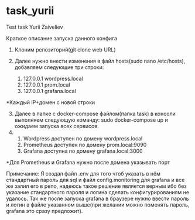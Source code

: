 # task_yurii
Test task Yurii Zaiveliev

Краткое описание запуска данного конфига

1. Клоним репозиторий(git clone web URL)
2. Далее нужно внести изменения в файл hosts(sudo nano /etc/hosts), добавляем следующие три строки:
   
   1. 127.0.0.1      wordpress.local 
   2. 127.0.0.1      prom.local 
   3. 127.0.0.1      grafana.local
   
*Каждый IP+домен с новой строки

3. Далее в папке с docker-compose файлом(папка task) в консоли выполняем следующую команду: sudo docker-compose up и ожидаем запуска всех сервисов.
4.  
    1. Wordpress доступен по домену wordpress.local
    2. Prometheus доступен по домену prom.local:9090
    3. Grafana доступна по домену grafana.local:3000

*Для Prometheus  и Grafana нужно после домена указывать порт

Примечание:
Я создал файл .env для того чтоб указать в нём стандартный пароль для sql и файл config.monitoring для grafana и все же залил его в репо, надеюсь такое решение является верным ибо без указание стандартного пароля и логина сделать конфигурированиям не удалось. Так же после запуска grafana в браузере нужно ввести пароль и логин в файле указанном выше(при желании можно поменять пароль, grafana это сразу предложит).
